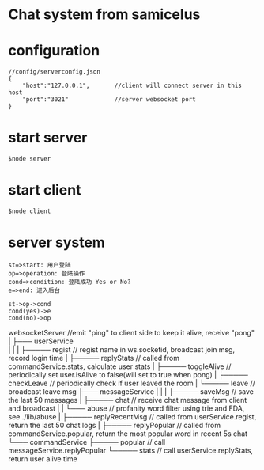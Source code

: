 # Chat system from samicelus


# configuration

```
//config/serverconfig.json
{
    "host":"127.0.0.1",       //client will connect server in this host 
    "port":"3021"             //server websocket port
}
```

# start server

```
$node server
```

# start client

```
$node client
```

# server system

```flow
st=>start: 用户登陆
op=>operation: 登陆操作
cond=>condition: 登陆成功 Yes or No?
e=>end: 进入后台

st->op->cond
cond(yes)->e
cond(no)->op
```


websocketServer                 //emit "ping" to client side to keep it alive, receive "pong" 
    |
    ├─── userService         
    |   |
    |   ├───── regist           // regist name in ws.socketid, broadcast join msg, record login time
    |   ├───── replyStats       // called from commandService.stats, calculate user stats
    |   ├───── toggleAlive      // periodically set user.isAlive to false(will set to true when pong)
    |   ├───── checkLeave       // periodically check if user leaved the room
    |   └───── leave            // broadcast leave msg
    ├─── messageService
    |   |
    |   ├───── saveMsg          // save the last 50 messages
    |   ├───── chat             // receive chat message from client and broadcast
    |   |       └─── abuse      // profanity word filter using trie and FDA, see ./lib/abuse
    |   ├───── replyRecentMsg   // called from userService.regist, return the last 50 chat logs
    |   ├───── replyPopular     // called from commandService.popular, return the most popular word in recent 5s chat
    └─── commandService
        ├───── popular          // call messageService.replyPopular
        └───── stats            // call userService.replyStats, return user alive time


